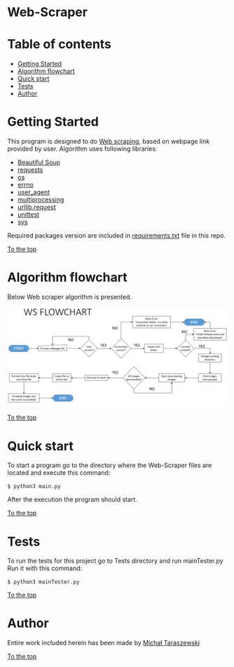 # Web-Scraper
# Table of contents
  * [Getting Started](https://github.com/MTaraszewski/Web-Scraper#getting-started)
  * [Algorithm flowchart](https://github.com/MTaraszewski/Web-Scraper#algorithm-flowchart)
  * [Quick start](https://github.com/MTaraszewski/Web-Scraper#quick-start)
  * [Tests](https://github.com/MTaraszewski/Web-Scraper#tests)
  * [Author](https://github.com/MTaraszewski/Web-Scraper#author)

# Getting Started
This program is designed to do [Web scraping](https://en.wikipedia.org/wiki/Web_scraping), based on webpage link provided by user. Algorithm uses following libraries:
  * [Beautiful Soup](https://www.crummy.com/software/BeautifulSoup/bs4/doc/)
  * [requests](http://docs.python-requests.org/en/master/)
  * [os](https://docs.python.org/3/library/os.html)
  * [errno](https://docs.python.org/3.1/library/errno.html)
  * [user_agent](https://pypi.org/project/user_agent/)
  * [multiprocessing](https://docs.python.org/3/library/multiprocessing.html)
  * [urllib.request](https://docs.python.org/3/library/urllib.request.html)
  * [unittest](https://docs.python.org/3/library/unittest.html)
  * [sys](https://docs.python.org/3/library/sys.html)

Required packages version are included in [requirements.txt](https://github.com/MTaraszewski/Web-Scraper/blob/master/requirements.txt) file in this repo.

[To the top](https://github.com/MTaraszewski/Web-Scraper#web-scraper)

# Algorithm flowchart
Below Web scraper algorithm is presented.

![alt text](https://github.com/MTaraszewski/Web-Scraper/blob/master/WS_flowchart.PNG "Flowchart")

[To the top](https://github.com/MTaraszewski/Web-Scraper#web-scraper)

# Quick start
To start a program go to the directory where the Web-Scraper files are located and execute this command:
```
$ python3 main.py
```
After the execution the program should start.

[To the top](https://github.com/MTaraszewski/Web-Scraper#web-scraper)

# Tests
To run the tests for this project go to Tests directory and run mainTester.py Run it with this command:
```
$ python3 mainTester.py
```

[To the top](https://github.com/MTaraszewski/Web-Scraper#web-scraper)

# Author
Entire work included herein has been made by [Michał Taraszewski](https://github.com/MTaraszewski)

[To the top](https://github.com/MTaraszewski/Web-Scraper#web-scraper)
